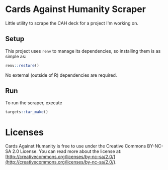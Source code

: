 # Cards Against Humanity Scraper

Little utility to scrape the CAH deck for a project I'm working on.

## Setup

This project uses `renv` to manage its dependencies, so installing them is as simple as:

```r
renv::restore()
```

No external (outside of R) dependencies are required.

## Run

To run the scraper, execute

```r
targets::tar_make()
```

# Licenses

Cards Against Humanity is free to use under the Creative Commons BY-NC-SA 2.0 License. You can read more about the license at: [http://creativecommons.org/licenses/by-nc-sa/2.0/](http://creativecommons.org/licenses/by-nc-sa/2.0/).

